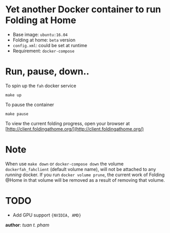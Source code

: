 Yet another Docker container to run Folding at Home
===================================================
* Base image: `ubuntu:16.04`
* Folding at home: `beta` version
* `config.xml`: could be set at runtime
* Requirement: `docker-compose`

Run, pause, down..
==================
To spin up the `fah` docker service
```
make up
```
To pause the container
```
make pause
```

To view the current folding progress, open your browser
at [http://client.foldingathome.org/](http://client.foldingathome.org/)

Note
====
When use `make down` or `docker-compose down` the volume
`dockerfah_fahclient` (default volume name), will not be attached to any *running* docker. If you run `docker volume
prune`, the current work of Folding @Home in that volume will be removed as a result of removing that volume.


TODO
====
* Add GPU support `{NVIDIA, AMD}`

__author__: *tuan t. pham*

